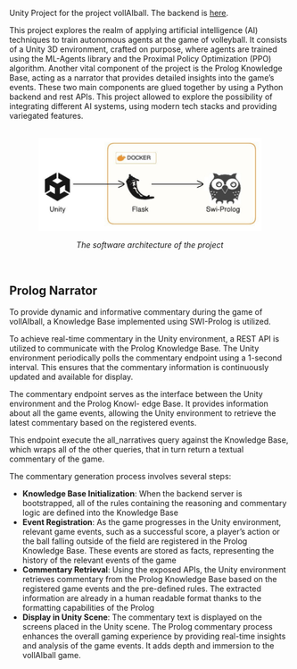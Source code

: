 Unity Project for the project vollAIball.
The backend is [here](https://github.com/gianfrancodemarco/vollAIballKB).

This project explores the realm of applying artificial intelligence (AI) techniques to train autonomous agents at the game of volleyball. 
It consists of a Unity 3D environment, crafted on purpose, where agents are trained using the ML-Agents library and the Proximal Policy Optimization (PPO) algorithm. 
Another vital component of the project is the Prolog Knowledge Base, acting as a narrator that provides detailed insights into the game’s events.
These two main components are glued together by using a Python backend and rest APIs. 
This project allowed to explore the possibility of integrating different AI systems, using modern tech stacks and providing variegated features.

<br>
<div style="text-align:center">
  <img src="docs/imgs/software_architecture%20(1).jpg" alt="Software architecture" width="400"/>
  <p><i>The software architecture of the project</i></p>
</div>
<br>

## Prolog Narrator
To provide dynamic and informative commentary during the game of vollAIball, a Knowledge Base implemented using SWI-Prolog is utilized.

To achieve real-time commentary in the Unity environment, a REST API is utilized to communicate
with the Prolog Knowledge Base. The Unity environment periodically polls the commentary endpoint using a 1-second interval. This ensures that the commentary information is continuously updated and available for display.

The commentary endpoint serves as the interface between the Unity environment and the Prolog Knowl-
edge Base. It provides information about all the game events, allowing the Unity environment to retrieve the latest commentary based on the registered events. 

This endpoint execute the all_narratives query against the Knowledge Base, which wraps all of the other queries, that in turn return a textual commentary of the game.

The commentary generation process involves several
steps:

- **Knowledge Base Initialization**: When the backend server is bootstrapped, all of the rules containing the reasoning and commentary logic are defined into
the Knowledge Base
- **Event Registration**: As the game progresses in the Unity environment, relevant game events, such as a successful score, a player’s action or the ball falling outside of the field are registered in the Prolog Knowledge Base. 
These events are stored as facts, representing the history of the relevant events of the game
- **Commentary Retrieval**: Using the exposed APIs,
the Unity environment retrieves commentary from
the Prolog Knowledge Base based on the registered
game events and the pre-defined rules. The extracted
information are already in a human readable format
thanks to the formatting capabilities of the Prolog
- **Display in Unity Scene**: The commentary text is
displayed on the screens placed in the Unity scene.
The Prolog commentary process enhances the overall
gaming experience by providing real-time insights and
analysis of the game events. It adds depth and immersion to the vollAIball game.